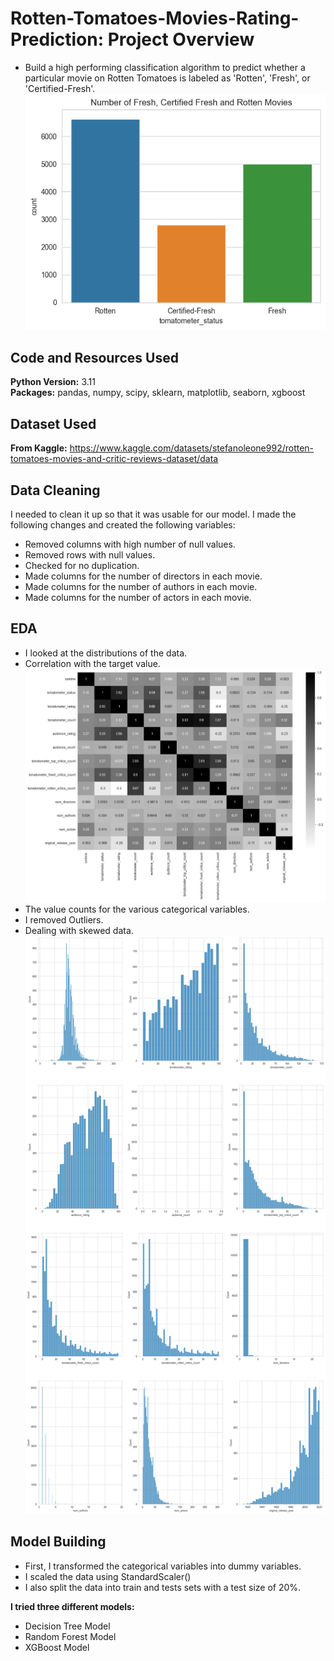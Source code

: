 # Rotten-Tomatoes-Movies-Rating-Prediction: Project Overview 
* Build a high performing classification algorithm to predict whether a particular movie on Rotten Tomatoes is labeled as 'Rotten', 'Fresh', or 'Certified-Fresh'.
![alt text](https://github.com/amraskar/Rotten-Tomatoes-Movies-Rating-Prediction/blob/430dace40bc7115bd10ca4fbe2df5abf35b86545/Tomatometer%20Status.png "Number of Fresh, Certified Fresh and Rotten Movies")

## Code and Resources Used 
**Python Version:** 3.11  
**Packages:** pandas, numpy, scipy, sklearn, matplotlib, seaborn, xgboost

## Dataset Used 
**From Kaggle:** https://www.kaggle.com/datasets/stefanoleone992/rotten-tomatoes-movies-and-critic-reviews-dataset/data

## Data Cleaning
I needed to clean it up so that it was usable for our model. I made the following changes and created the following variables:

*	Removed columns with high number of null values.
*	Removed rows with null values.
*	Checked for no duplication.
*	Made columns for the number of directors in each movie.
*	Made columns for the number of authors in each movie.
*	Made columns for the number of actors in each movie.

## EDA
* I looked at the distributions of the data.
* Correlation with the target value.
![alt text](https://github.com/amraskar/Rotten-Tomatoes-Movies-Rating-Prediction/blob/0fe1ee5f6fb050cc0d55ca7e352312384de6ab03/Correlation%20Heatmap.png "Correlations")
* The value counts for the various categorical variables.
* I removed Outliers.
* Dealing with skewed data.
![alt text](https://github.com/amraskar/Rotten-Tomatoes-Movies-Rating-Prediction/blob/aa4e96b3d60070abde4ec76c5acee00a9fd3ef44/Distribution.png "Distributions")

## Model Building 

* First, I transformed the categorical variables into dummy variables.
* I scaled the data using StandardScaler()
* I also split the data into train and tests sets with a test size of 20%.   
   

**I tried three different models:**
* Decision Tree Model
* Random Forest Model
* XGBoost Model 
